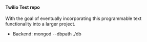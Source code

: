 #### Twilio Test repo

With the goal of eventually incorporating this programmable text functionality into a larger project. 

- Backend:
mongod --dbpath ./db
